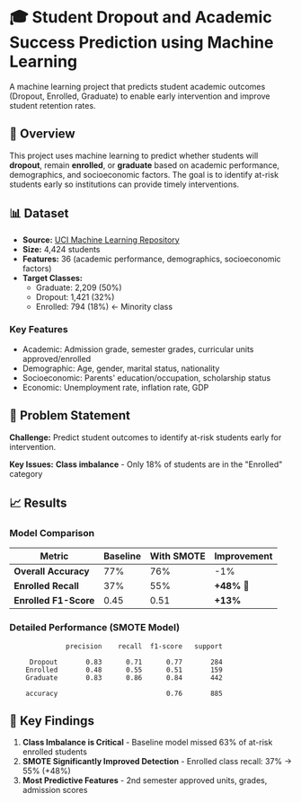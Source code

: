 # 🎓 Student Dropout and Academic Success Prediction using Machine Learning

A machine learning project that predicts student academic outcomes (Dropout, Enrolled, Graduate) to enable early intervention and improve student retention rates.


## 🎯 Overview

This project uses machine learning to predict whether students will **dropout**, remain **enrolled**, or **graduate** based on academic performance, demographics, and socioeconomic factors. The goal is to identify at-risk students early so institutions can provide timely interventions.


## 📊 Dataset

- **Source:** [UCI Machine Learning Repository](https://archive.ics.uci.edu/dataset/697/predict+students+dropout+and+academic+success)
- **Size:** 4,424 students
- **Features:** 36 (academic performance, demographics, socioeconomic factors)
- **Target Classes:** 
  - Graduate: 2,209 (50%)
  - Dropout: 1,421 (32%)
  - Enrolled: 794 (18%) ← Minority class

### Key Features
- Academic: Admission grade, semester grades, curricular units approved/enrolled
- Demographic: Age, gender, marital status, nationality
- Socioeconomic: Parents' education/occupation, scholarship status
- Economic: Unemployment rate, inflation rate, GDP

## 🎯 Problem Statement

**Challenge:** Predict student outcomes to identify at-risk students early for intervention.

**Key Issues:**
**Class imbalance** - Only 18% of students are in the "Enrolled" category



## 📈 Results

### Model Comparison

| Metric | Baseline | With SMOTE | Improvement |
|--------|----------|------------|-------------|
| **Overall Accuracy** | 77% | 76% | -1% |
| **Enrolled Recall** | 37% | 55% | **+48%** 🎯 |
| **Enrolled F1-Score** | 0.45 | 0.51 | **+13%** |

### Detailed Performance (SMOTE Model)
```
              precision    recall  f1-score   support

     Dropout       0.83      0.71      0.77       284
    Enrolled       0.48      0.55      0.51       159
    Graduate       0.83      0.86      0.84       442

    accuracy                           0.76       885
```

## 🔑 Key Findings

1. **Class Imbalance is Critical** - Baseline model missed 63% of at-risk enrolled students
2. **SMOTE Significantly Improved Detection** - Enrolled class recall: 37% → 55% (+48%)
3. **Most Predictive Features** - 2nd semester approved units, grades, admission scores
